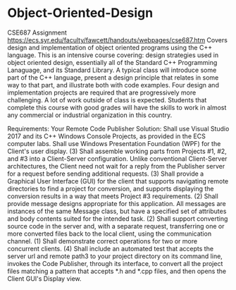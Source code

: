 # Object-Oriented-Design
CSE687 Assignment
https://ecs.syr.edu/faculty/fawcett/handouts/webpages/cse687.htm
Covers design and implementation of object oriented programs using the C++ language. This is an intensive course covering: design strategies used in object oriented design, essentially all of the Standard C++ Programming Lanaguage, and its Standard Library. A typical class will introduce some part of the C++ language, present a design principle that relates in some way to that part, and illustrate both with code examples.
Four design and implementation projects are required that are progressively more challenging. A lot of work outside of class is expected. Students that complete this course with good grades will have the skills to work in almost any commercial or industrial organization in this country.

Requirements:
Your Remote Code Publisher Solution:
Shall use Visual Studio 2017 and its C++ Windows Console Projects, as provided in the ECS computer labs.
Shall use Windows Presentation Foundation (WPF) for the Client's user display.
(3) Shall assemble working parts from Projects #1, #2, and #3 into a Client-Server configuration. Unlike conventional Client-Server architectures, the Client need not wait for a reply from the Publisher server for a request before sending additional requests.
(3) Shall provide a Graphical User Interface (GUI) for the client that supports navigating remote directories to find a project for conversion, and supports displaying the conversion results in a way that meets Project #3 requirements.
(2) Shall provide message designs appropriate for this application. All messages are instances of the same Message class, but have a specified set of attributes and body contents suited for the intended task.
(2) Shall support converting source code in the server and, with a separate request, transferring one or more converted files back to the local client, using the communication channel.
(1) Shall demonstrate correct operations for two or more concurrent clients.
(4) Shall include an automated test that accepts the server url and remote path3 to your project directory on its command line, invokes the Code Publisher, through its interface, to convert all the project files matching a pattern that accepts *.h and *.cpp files, and then opens the Client GUI's Display view.
